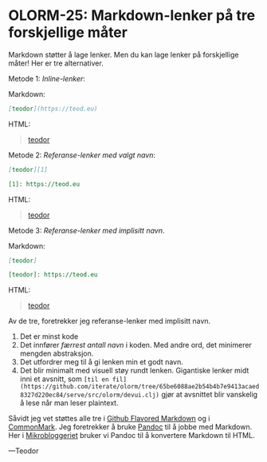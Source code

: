 # OLORM-25: Markdown-lenker på tre forskjellige måter

Markdown støtter å lage lenker.
Men du kan lage lenker på forskjellige måter!
Her er tre alternativer.

Metode 1: *Inline-lenker*:

Markdown:

```markdown
[teodor](https://teod.eu)
```

HTML:

> [teodor](https://teod.eu)

Metode 2: *Referanse-lenker med valgt navn*:

```markdown
[teodor][1]

[1]: https://teod.eu
```

HTML:

> [teodor][1]
>
> [1]: https://teod.eu

Metode 3: *Referanse-lenker med implisitt navn*.

Markdown:

```markdown
[teodor]

[teodor]: https://teod.eu
```

HTML:

> [teodor]
>
> [teodor]: https://teod.eu

Av de tre, foretrekker jeg referanse-lenker med implisitt navn.

1. Det er minst kode
2. Det innfører _færrest antall navn_ i koden.
   Med andre ord, det minimerer mengden abstraksjon.
3. Det utfordrer meg til å gi lenken min et godt navn.
4. Det blir minimalt med visuell støy rundt lenken.
   Gigantiske lenker midt inni et avsnitt, som `[til en fil](https://github.com/iterate/olorm/tree/65be6088ae2b54b4b7e9413acaed8327d220ec84/serve/src/olorm/devui.clj)` gjør at avsnittet blir vanskelig å lese når man leser plaintext.

Såvidt jeg vet støttes alle tre i [Github Flavored Markdown] og i [CommonMark].
Jeg foretrekker å bruke [Pandoc] til å jobbe med Markdown.
Her i [Mikrobloggeriet] bruker vi Pandoc til å konvertere Markdown til HTML.

—Teodor

[Github Flavored Markdown]: https://github.github.com/gfm/ 
[CommonMark]: https://commonmark.org/

[Pandoc]: https://pandoc.org/
[Mikrobloggeriet]: https://mikrobloggeriet.no/
